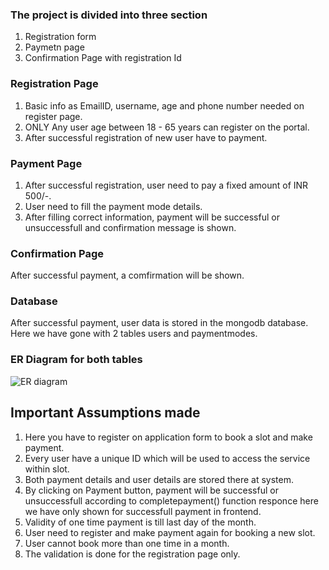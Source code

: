 
### The project is divided into three section

1. Registration form
2. Paymetn page
3. Confirmation Page with registration Id



### Registration Page

1. Basic info as EmailID, username, age and phone number needed on register page.
2. ONLY Any user age between 18 - 65 years can register on the portal.
3. After successful registration of new user have to payment.



### Payment Page

1. After successful registration, user need to pay a fixed amount of INR 500/-.
2. User need to fill the payment mode details.
3. After filling correct information, payment will be successful or unsuccessfull and confirmation message is shown.


### Confirmation Page

After successful payment, a comfirmation will be shown.


### Database

After successful payment, user data is stored in the mongodb database.
Here we have gone with 2 tables users and paymentmodes.

### ER Diagram for both tables

![ER diagram](https://github.com/Arimardan01/The-yoga-DB-form/assets/132728879/48d8c363-1237-4950-8453-9882e7f2175f)


## Important Assumptions made

1. Here you have to register on application form to book a slot and make payment.
2. Every user have a unique ID which will be used to access the service within slot.
3. Both payment details and user details are stored there at system.
4. By clicking on Payment button, payment will be successful or unsuccessfull according to completepayment() function responce here we have only shown for successfull payment in frontend.
5. Validity of one time payment is till last day of the month.
6. User need to register and make payment again for booking a new slot.
7. User cannot book more than one time in a month.
8. The validation is done for the registration page only.

